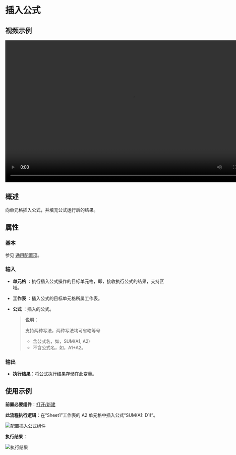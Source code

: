 # 插入公式

## 视频示例

<video controls height='450px' width='800px' src="https://encooacademy.oss-cn-shanghai.aliyuncs.com/activity/InsertFormula.mp4"></video>

## 概述

向单元格插入公式，并填充公式运行后的结果。

## 属性

### 基本

参见 [通用配置项](../Appendix/CommonConfigurationItems.md)。

### 输入

- **单元格** ：执行插入公式操作的目标单元格，即，接收执行公式的结果，支持区域。
- **工作表** ：插入公式的目标单元格所属工作表。
- **公式** ：插入的公式。

    > **说明**：
    >
    > 支持两种写法，两种写法均可省略等号
    >
    >- 含公式名，如，SUM(A1, A2)
    >- 不含公式名，如，A1+A2。

### 输出

- **执行结果**：将公式执行结果存储在此变量。

## 使用示例

**前置必要组件**：[打开/新建](../OfficeExcel/OpenExcel.md)

**此流程执行逻辑**：在“Sheet1”工作表的 A2 单元格中插入公式“SUM(A1: D1)”。

![配置插入公式组件](https://docimages.blob.core.chinacloudapi.cn/images/Activities/InertFormula2.png)

**执行结果**：

![执行结果](https://docimages.blob.core.chinacloudapi.cn/images/Activities/InertFormula3.png)
